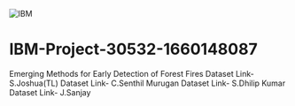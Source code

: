 ![IBM](https://user-images.githubusercontent.com/78635612/194475219-16b84bdd-4622-4858-a299-0a6931e63bd9.jpg)
# IBM-Project-30532-1660148087
Emerging Methods for Early Detection of Forest Fires
Dataset Link- S.Joshua(TL)
Dataset Link- C.Senthil Murugan
Dataset Link- S.Dhilip Kumar
Dataset Link- J.Sanjay
